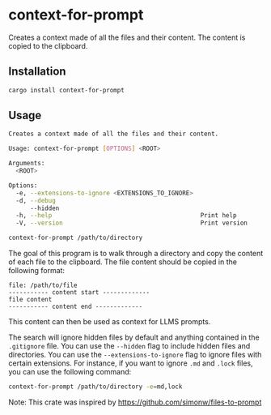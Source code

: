 # context-for-prompt

Creates a context made of all the files and their content. The content is copied to the clipboard.

## Installation

```sh
cargo install context-for-prompt
```

## Usage

```sh
Creates a context made of all the files and their content.

Usage: context-for-prompt [OPTIONS] <ROOT>

Arguments:
  <ROOT>  

Options:
  -e, --extensions-to-ignore <EXTENSIONS_TO_IGNORE>  
  -d, --debug                                        
      --hidden                                       
  -h, --help                                         Print help
  -V, --version                                      Print version
```

```sh
context-for-prompt /path/to/directory
```
The goal of this program is to walk through a directory and copy the content of each file to the clipboard. The file content should be copied in the following format:

```
file: /path/to/file
----------- content start -------------
file content
----------- content end -------------
```

This content can then be used as context for LLMS prompts.

The search will ignore hidden files by default and anything contained in the `.gitignore` file. You can use the `--hidden` flag to include hidden files and directories. You can use the `--extensions-to-ignore` flag to ignore files with certain extensions. For instance, if you want to ignore `.md` and `.lock` files, you can use the following command:

```sh
context-for-prompt /path/to/directory -e=md,lock 
``` 

Note: This crate was inspired by https://github.com/simonw/files-to-prompt
